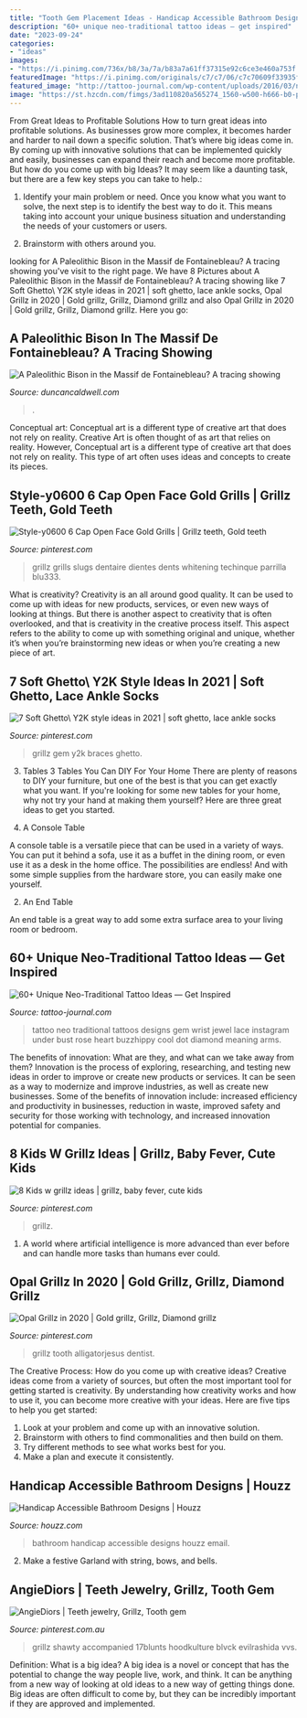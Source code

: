 ```yaml
---
title: "Tooth Gem Placement Ideas - Handicap Accessible Bathroom Designs"
description: "60+ unique neo-traditional tattoo ideas — get inspired"
date: "2023-09-24"
categories:
- "ideas"
images:
- "https://i.pinimg.com/736x/b8/3a/7a/b83a7a61ff37315e92c6ce3e460a753f.jpg"
featuredImage: "https://i.pinimg.com/originals/c7/c7/06/c7c70609f33935f9148b9a7e7b5029fd.png"
featured_image: "http://tattoo-journal.com/wp-content/uploads/2016/03/neo-traditional-tattoo_-6-650x650.jpg"
image: "https://st.hzcdn.com/fimgs/3ad110820a565274_1560-w500-h666-b0-p0--modern.jpg"
---
```



From Great Ideas to Profitable Solutions
How to turn great ideas into profitable solutions. As businesses grow more complex, it becomes harder and harder to nail down a specific solution. That’s where big ideas come in. By coming up with innovative solutions that can be implemented quickly and easily, businesses can expand their reach and become more profitable.
But how do you come up with big Ideas? It may seem like a daunting task, but there are a few key steps you can take to help.:

1) Identify your main problem or need. Once you know what you want to solve, the next step is to identify the best way to do it. This means taking into account your unique business situation and understanding the needs of your customers or users.

2) Brainstorm with others around you.

	

		
looking for A Paleolithic Bison in the Massif de Fontainebleau? A tracing showing you've visit to the right page. We have 8 Pictures about A Paleolithic Bison in the Massif de Fontainebleau? A tracing showing like 7 Soft Ghetto\ Y2K style ideas in 2021 | soft ghetto, lace ankle socks, Opal Grillz in 2020 | Gold grillz, Grillz, Diamond grillz and also Opal Grillz in 2020 | Gold grillz, Grillz, Diamond grillz. Here you go:
		
    
## A Paleolithic Bison In The Massif De Fontainebleau? A Tracing Showing

<img loading=lazy src="https://www.duncancaldwell.com/Site/Fontainebleau_Bison_files/original_1.jpg" onerror="this.onerror=null;this.src='https://tse3.mm.bing.net/th?id=OIP.t-x-M1c9xdiuJ-6DKxiiwwAAAA&amp;pid=15.1';" alt="A Paleolithic Bison in the Massif de Fontainebleau? A tracing showing">

_Source: duncancaldwell.com_

>. 

	

Conceptual art: Conceptual art is a different type of creative art that does not rely on reality.
Creative Art is often thought of as art that relies on reality. However, Conceptual art is a different type of creative art that does not rely on reality. This type of art often uses ideas and concepts to create its pieces.

    
## Style-y0600 6 Cap Open Face Gold Grills | Grillz Teeth, Gold Teeth

<img loading=lazy src="https://s-media-cache-ak0.pinimg.com/originals/99/0a/0e/990a0e03834f90c9a17a90fb024a7bb9.jpg" onerror="this.onerror=null;this.src='https://tse3.mm.bing.net/th?id=OIP.E9oTt566tSf0loBEIAfB_wHaHa&amp;pid=15.1';" alt="Style-y0600 6 Cap Open Face Gold Grills | Grillz teeth, Gold teeth">

_Source: pinterest.com_

>grillz grills slugs dentaire dientes dents whitening techinque parrilla blu333. 

	

What is creativity?
Creativity is an all around good quality. It can be used to come up with ideas for new products, services, or even new ways of looking at things. But there is another aspect to creativity that is often overlooked, and that is creativity in the creative process itself. This aspect refers to the ability to come up with something original and unique, whether it’s when you’re brainstorming new ideas or when you’re creating a new piece of art.

    
## 7 Soft Ghetto\ Y2K Style Ideas In 2021 | Soft Ghetto, Lace Ankle Socks

<img loading=lazy src="https://i.pinimg.com/474x/ee/1e/c3/ee1ec363d9b5f64e34aa6e89d8160c3d.jpg" onerror="this.onerror=null;this.src='https://tse4.mm.bing.net/th?id=OIP.-FkdnDz6Ia32DzW5y6fXiwAAAA&amp;pid=15.1';" alt="7 Soft Ghetto\ Y2K style ideas in 2021 | soft ghetto, lace ankle socks">

_Source: pinterest.com_

>grillz gem y2k braces ghetto. 

	

3. Tables
3 Tables You Can DIY For Your Home
There are plenty of reasons to DIY your furniture, but one of the best is that you can get exactly what you want. If you're looking for some new tables for your home, why not try your hand at making them yourself? Here are three great ideas to get you started.

1. A Console Table

A console table is a versatile piece that can be used in a variety of ways. You can put it behind a sofa, use it as a buffet in the dining room, or even use it as a desk in the home office. The possibilities are endless! And with some simple supplies from the hardware store, you can easily make one yourself.

2. An End Table

An end table is a great way to add some extra surface area to your living room or bedroom.

    
## 60+ Unique Neo-Traditional Tattoo Ideas — Get Inspired

<img loading=lazy src="http://tattoo-journal.com/wp-content/uploads/2016/03/neo-traditional-tattoo_-6-650x650.jpg" onerror="this.onerror=null;this.src='https://tse4.mm.bing.net/th?id=OIP.1LXVw9RgGNr6hiZPrmYh0gHaHa&amp;pid=15.1';" alt="60+ Unique Neo-Traditional Tattoo Ideas — Get Inspired">

_Source: tattoo-journal.com_

>tattoo neo traditional tattoos designs gem wrist jewel lace instagram under bust rose heart buzzhippy cool dot diamond meaning arms. 

	

The benefits of innovation: What are they, and what can we take away from them?
Innovation is the process of exploring, researching, and testing new ideas in order to improve or create new products or services. It can be seen as a way to modernize and improve industries, as well as create new businesses. Some of the benefits of innovation include: increased efficiency and productivity in businesses, reduction in waste, improved safety and security for those working with technology, and increased innovation potential for companies.

    
## 8 Kids W Grillz Ideas | Grillz, Baby Fever, Cute Kids

<img loading=lazy src="https://i.pinimg.com/474x/7a/9f/dd/7a9fdddca9495f170c53cde16ecc897d--gold-teeth-grillz.jpg" onerror="this.onerror=null;this.src='https://tse1.mm.bing.net/th?id=OIP.5lt0PuhGJ3KOIeEmfRQCjAAAAA&amp;pid=15.1';" alt="8 Kids w grillz ideas | grillz, baby fever, cute kids">

_Source: pinterest.com_

>grillz. 

	

1. A world where artificial intelligence is more advanced than ever before and can handle more tasks than humans ever could. 

    
## Opal Grillz In 2020 | Gold Grillz, Grillz, Diamond Grillz

<img loading=lazy src="https://i.pinimg.com/originals/c7/c7/06/c7c70609f33935f9148b9a7e7b5029fd.png" onerror="this.onerror=null;this.src='https://tse2.mm.bing.net/th?id=OIP.BW_VvRtPZrBjyJk96EofGwHaHa&amp;pid=15.1';" alt="Opal Grillz in 2020 | Gold grillz, Grillz, Diamond grillz">

_Source: pinterest.com_

>grillz tooth alligatorjesus dentist. 

	

The Creative Process: How do you come up with creative ideas?
Creative ideas come from a variety of sources, but often the most important tool for getting started is creativity. By understanding how creativity works and how to use it, you can become more creative with your ideas. Here are five tips to help you get started: 
1. Look at your problem and come up with an innovative solution.
2. Brainstorm with others to find commonalities and then build on them. 
3. Try different methods to see what works best for you. 
4. Make a plan and execute it consistently. 

    
## Handicap Accessible Bathroom Designs | Houzz

<img loading=lazy src="https://st.hzcdn.com/fimgs/3ad110820a565274_1560-w500-h666-b0-p0--modern.jpg" onerror="this.onerror=null;this.src='https://tse1.mm.bing.net/th?id=OIP.ZS9H8hVSnAvr4oA-Pk_rOAHaJ3&amp;pid=15.1';" alt="Handicap Accessible Bathroom Designs | Houzz">

_Source: houzz.com_

>bathroom handicap accessible designs houzz email. 

	

2. Make a festive Garland with string, bows, and bells.

    
## AngieDiors | Teeth Jewelry, Grillz, Tooth Gem

<img loading=lazy src="https://i.pinimg.com/736x/b8/3a/7a/b83a7a61ff37315e92c6ce3e460a753f.jpg" onerror="this.onerror=null;this.src='https://tse3.mm.bing.net/th?id=OIP._gxWBjY8zDPF4xYSqxay2QHaE8&amp;pid=15.1';" alt="AngieDiors | Teeth jewelry, Grillz, Tooth gem">

_Source: pinterest.com.au_

>grillz shawty accompanied 17blunts hoodkulture blvck evilrashida vvs. 

	

Definition: What is a big idea?
A big idea is a novel or concept that has the potential to change the way people live, work, and think. It can be anything from a new way of looking at old ideas to a new way of getting things done. Big ideas are often difficult to come by, but they can be incredibly important if they are approved and implemented.

